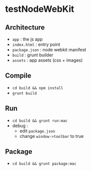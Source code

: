testNodeWebKit
==============

Architecture
------------
- `app` : the js app
- `index.html` : entry point
- `package.json` : node webkit manifest
- `build` : grunt builder
- `assets` : app assets (css + images)

Compile
-------
- `cd build && npm install`
- `grunt build`

Run
---
- `cd build && grunt run:mac`
- debug : 
    - edit `package.json`
    - change `window->toolbar` to true

Package
-------
- `cd build && grunt package:mac`